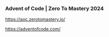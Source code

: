 ### Advent of Code | Zero To Mastery 2024
https://aoc.zerotomastery.io/

https://adventofcode.com/

